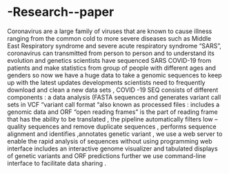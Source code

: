 # -Research--paper
Coronavirus are a large family of viruses that are known to cause illness
ranging from the common cold to more severe diseases such as Middle East
Respiratory syndrome and severe acute respiratory syndrome “SARS”,
coronavirus can transmitted from person to person and to understand its
evolution and genetics scientists have sequenced SARS COVID-19 from patients
and make statistics from group of people with different ages and genders so
now we have a huge data to take a genomic sequences to keep up with the
latest updates developments scientists need to frequently download and clean
a new data sets , COVID -19 SEQ consists of different components : a data
analysis (FASTA sequences and generates variant call sets in VCF “variant call
format “also known as processed files : includes a genomic data and ORF
“open reading frames” is the part of reading frame that has the ability to be
translated , the pipeline automatically filters low –quality sequences and
remove duplicate sequences , performs sequence alignment and identifies
,annotates genetic variant , we use a web server to enable the rapid analysis of
sequences without using programming web interface includes an interactive
genome visualizer and tabulated displays of genetic variants and ORF
predictions further we use command-line interface to facilitate data sharing .
